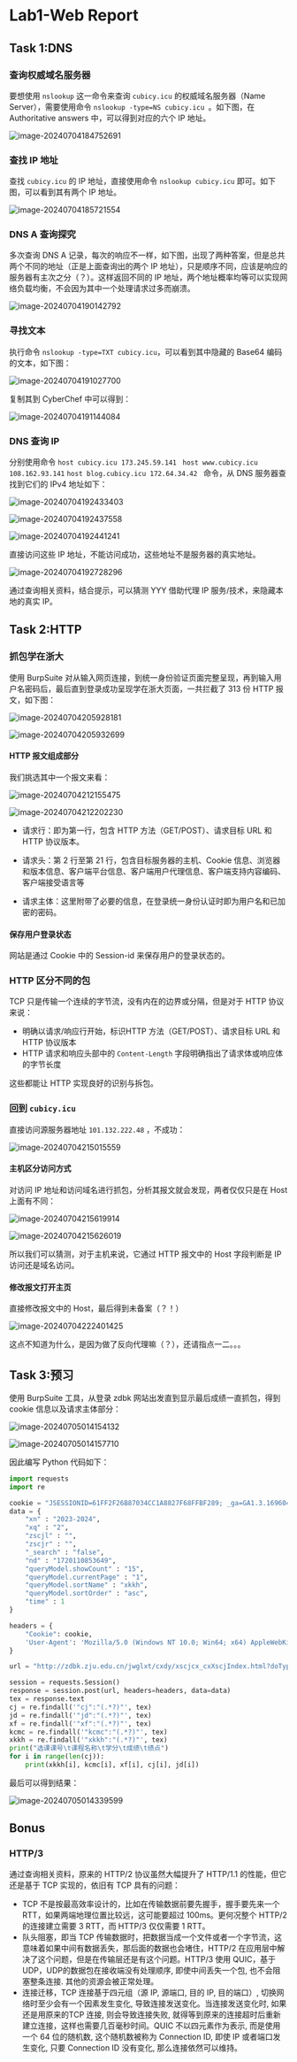 # Lab1-Web Report

## Task 1:DNS

### 查询权威域名服务器

要想使用 `nslookup` 这一命令来查询 `cubicy.icu` 的权威域名服务器（Name Server），需要使用命令 `nslookup -type=NS cubicy.icu `。如下图，在Authoritative answers 中，可以得到对应的六个 IP 地址。

![image-20240704184752691](../../assets/image-20240704184752691.png)

### 查找 IP 地址

查找 `cubicy.icu` 的 IP 地址，直接使用命令 `nslookup cubicy.icu` 即可。如下图，可以看到其有两个 IP 地址。

![image-20240704185721554](../../assets/image-20240704185721554.png)

### DNS A 查询探究

多次查询 DNS A 记录，每次的响应不一样，如下图，出现了两种答案，但是总共两个不同的地址（正是上面查询出的两个 IP 地址），只是顺序不同，应该是响应的服务器有主次之分（？）。这样返回不同的 IP 地址，两个地址概率均等可以实现网络负载均衡，不会因为其中一个处理请求过多而崩溃。

![image-20240704190142792](../../assets/image-20240704190142792.png)

### 寻找文本

执行命令 `nslookup -type=TXT cubicy.icu`，可以看到其中隐藏的 Base64 编码的文本，如下图：

![image-20240704191027700](../../assets/image-20240704191027700.png)

复制其到 CyberChef 中可以得到：

![image-20240704191144084](../../assets/image-20240704191144084.png)

### DNS 查询 IP

分别使用命令 `host cubicy.icu 173.245.59.141 ` `host www.cubicy.icu 108.162.93.141` `host blog.cubicy.icu 172.64.34.42 ` 命令，从 DNS 服务器查找到它们的 IPv4 地址如下：

![image-20240704192433403](../../assets/image-20240704192433403.png)

![image-20240704192437558](../../assets/image-20240704192437558.png)

![image-20240704192441241](../../assets/image-20240704192441241.png)

直接访问这些 IP 地址，不能访问成功，这些地址不是服务器的真实地址。

![image-20240704192728296](../../assets/image-20240704192728296.png)

通过查询相关资料，结合提示，可以猜测 YYY 借助代理 IP 服务/技术，来隐藏本地的真实 IP。

## Task 2:HTTP

### 抓包学在浙大

使用 BurpSuite 对从输入网页连接，到统一身份验证页面完整呈现，再到输入用户名密码后，最后直到登录成功呈现学在浙大页面，一共拦截了 313 份 HTTP 报文，如下图：

![image-20240704205928181](../../assets/image-20240704205928181.png)

![image-20240704205932699](../../assets/image-20240704205932699.png)

#### HTTP 报文组成部分

我们挑选其中一个报文来看：

![image-20240704212155475](../../assets/image-20240704212155475.png)

![image-20240704212202230](../../assets/image-20240704212202230.png)

- 请求行：即为第一行，包含 HTTP 方法（GET/POST）、请求目标 URL 和 HTTP 协议版本。

- 请求头：第 2 行至第 21 行，包含目标服务器的主机、Cookie 信息、浏览器和版本信息、客户端平台信息、客户端用户代理信息、客户端支持内容编码、客户端接受语言等
- 请求主体：这里附带了必要的信息，在登录统一身份认证时即为用户名和已加密的密码。

#### 保存用户登录状态

网站是通过 Cookie 中的 Session-id 来保存用户的登录状态的。

### HTTP 区分不同的包

TCP 只是传输一个连续的字节流，没有内在的边界或分隔，但是对于 HTTP 协议来说：

- 明确以请求/响应行开始，标识HTTP 方法（GET/POST）、请求目标 URL 和 HTTP 协议版本
-  HTTP 请求和响应头部中的 `Content-Length` 字段明确指出了请求体或响应体的字节长度

这些都能让 HTTP 实现良好的识别与拆包。

### 回到 `cubicy.icu`

直接访问源服务器地址 `101.132.222.48` ，不成功：

![image-20240704215015559](../../assets/image-20240704215015559.png)

#### 主机区分访问方式

对访问 IP 地址和访问域名进行抓包，分析其报文就会发现，两者仅仅只是在 Host 上面有不同：

![image-20240704215619914](../../assets/image-20240704215619914.png)

![image-20240704215626019](../../assets/image-20240704215626019.png)

所以我们可以猜测，对于主机来说，它通过 HTTP 报文中的 Host 字段判断是 IP 访问还是域名访问。

#### 修改报文打开主页

直接修改报文中的 Host，最后得到未备案（？！）

![image-20240704222401425](../../assets/image-20240704222401425.png)

这点不知道为什么，是因为做了反向代理嘛（？），还请指点一二。。。

## Task 3:预习

使用 BurpSuite 工具，从登录 zdbk 网站出发直到显示最后成绩一直抓包，得到 cookie 信息以及请求主体部分：

![image-20240705014154132](../../assets/image-20240705014154132.png)

![image-20240705014157710](../../assets/image-20240705014157710.png)

因此编写 Python 代码如下：

```python
import requests
import re

cookie = "JSESSIONID=61FF2F26B87034CC1A8827F68FFBF289; _ga=GA1.3.1696040056.1720097714; route=c2c4d5a14bbc5b6918b307746d272ddd; _csrf=S8mwplVi9KWoF2WQ0TlCeDrgL%2FuHmofIgtZP93kMOr8%3D; _pv0=GT6bXJKkXUcLOWI%2B4sO%2B2q9UubsYaVdyTCAY4J5yrRzDVJgKZ4%2FEGR1X9yBpSgwUMK0Xzk7GVcLjbBToFXMyOmnInzNYBYQ%2BUCxULcdeviD%2BduezzoTSDfnqioMd79AE268eeIdlrkyXfpQPPdIKDjpdpXJTilCko1OPuembjSzAiaMWy42iUDNYVWnxN%2BeqC%2FxkrjFSITAeA%2FZ1BnrmhXAREWgogV3qDetWP8T%2Bth5KMvkQBHzm1hQwtogsBRQudYqGWzPS%2Ffg%2Fg53B36MV2i%2Bg5v6dOnnxk6lIrfqvLMbbQ6LhrBwk4kmKbrRoeU9y0CBTvou2qJUb01pJKmbY3W%2B9AwH9sIe2E3rbYJ6JvUAbpq6ek8GgpueQ8zs7vKzG4b6%2F1YwQyuTGUl9xaY5rAYfXVJicCKCahNE1vjkcqqU%3D; _pf0=3Zzmz5gda5VcxfoLSPBS9e602NxL2LWSaqFpPlQxDrA%3D; _pc0=bAed1gAgJ3L%2BRpdpaEdDO7Bxmd1um%2FYHU2D%2BbRu7pMfc%2BZPri344MShVOO9Powg5; iPlanetDirectoryPro=CTRKI9vG6WnhlAJXKG0qS5WTSG4gJbcez8lvYHfovRhqqgD%2B8W0Kouhk0sTOgfAqgSubHIWiso3ug6pJS8KGW1Mq20P56o7yIJXoFxVZ2BeN3xAnJCy2oTIP1PyrFic0WfbJXzGiPM9gLReamP84MB%2FrrLE8Y%2BKUdrVaM4OKBNzct3frSVqol8c6zfQfgmXxB%2BF%2FsBpnZ2QapGx5wAt7OSw9TBMU3z70UqH6sqQB846MXK1wR26z0KMAlbM%2Fka8VwJJpDc8n5CzNFp0%2FZTVBaZiH%2FfaElC9yFbhmFt4%2BkE9Hq2cwaQ%2Ff%2F8uTN8x5p7i4HYvX0%2Fvun9HZ6NW6uUu%2BepCcSTQ2oR0ePdgf%2Frg5kLE%3D"
data = {
    "xn" : "2023-2024",
    "xq" : "2",
    "zscjl" : "",
    "zscjr" : "",
    "_search" : "false",
    "nd" : "1720110853649",
    "queryModel.showCount" : "15",
    "queryModel.currentPage" : "1",
    "queryModel.sortName" : "xkkh",
    "queryModel.sortOrder" : "asc",
    "time" : 1
}

headers = {
    "Cookie": cookie,
    'User-Agent': 'Mozilla/5.0 (Windows NT 10.0; Win64; x64) AppleWebKit/537.36 (KHTML, like Gecko) Chrome/58.0.3029.110 Safari/537.3'
}

url = "http://zdbk.zju.edu.cn/jwglxt/cxdy/xscjcx_cxXscjIndex.html?doType=query&gnmkdm=N5083&layout=default&su=3230104248"

session = requests.Session()
response = session.post(url, headers=headers, data=data)
tex = response.text
cj = re.findall('"cj":"(.*?)"', tex)
jd = re.findall('"jd":"(.*?)"', tex)
xf = re.findall('"xf":"(.*?)"', tex)
kcmc = re.findall('"kcmc":"(.*?)"', tex)
xkkh = re.findall('"xkkh":"(.*?)"', tex)
print("选课课号\t课程名称\t学分\t成绩\t绩点")
for i in range(len(cj)):
    print(xkkh[i], kcmc[i], xf[i], cj[i], jd[i])
```

最后可以得到结果：

![image-20240705014339599](../../assets/image-20240705014339599.png)

## Bonus

### HTTP/3

通过查询相关资料，原来的 HTTP/2 协议虽然大幅提升了 HTTP/1.1 的性能，但它还是基于 TCP 实现的，依旧有 TCP 具有的问题：

- TCP 不是按最高效率设计的，比如在传输数据前要先握手，握手要先来一个 RTT，如果两端地理位置比较远，这可能要超过 100ms。更何况整个 HTTP/2 的连接建立需要 3 RTT，而 HTTP/3 仅仅需要 1 RTT。
- 队头阻塞，即当 TCP 传输数据时，把数据当成一个文件或者一个字节流，这意味着如果中间有数据丢失，那后面的数据也会堵住，HTTP/2 在应用层中解决了这个问题，但是在传输层还是有这个问题。HTTP/3 使用 QUIC，基于 UDP，UDP的数据包在接收端没有处理顺序, 即使中间丢失一个包, 也不会阻塞整条连接. 其他的资源会被正常处理。
- 连接迁移，TCP 连接基于四元组（源 IP, 源端口, 目的 IP, 目的端口）, 切换网络时至少会有一个因素发生变化, 导致连接发送变化。当连接发送变化时, 如果还是用原来的TCP 连接, 则会导致连接失败, 就得等到原来的连接超时后重新建立连接，这样也需要几百毫秒时间。QUIC 不以四元素作为表示, 而是使用一个 64 位的随机数, 这个随机数被称为 Connection ID, 即使 IP 或者端口发生变化, 只要 Connection ID 没有变化, 那么连接依然可以维持。

